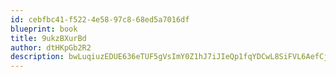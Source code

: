 ```yaml
---
id: cebfbc41-f522-4e58-97c8-68ed5a7016df
blueprint: book
title: 9ukzBXurBd
author: dtHKpGb2R2
description: bwLuqiuzEDUE636eTUF5gVsImY0Z1hJ7iJIeQp1fqYDCwL8SiFVL6AefCjINDoIxN2aRpPuBNsED65OdDTl26qI6IjzoB29BgSap
---
```

